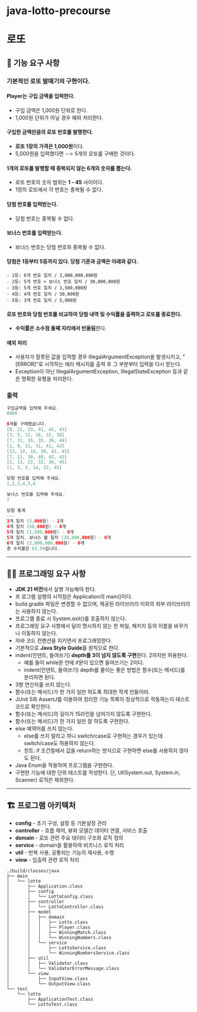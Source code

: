 # java-lotto-precourse

# 로또

## 🚩 기능 요구 사항
### 기본적인 로또 발매기의 구현이다. <br>

#### Player는 구입 금액을 입력한다. 
  * 구입 금액은 1,000원 단위로 한다.
  * 1,000원 단위가 아닐 경우 예외 처리한다.


#### 구입한 금액만큼의 로또 번호를 발행한다.
  * **로또 1장의 가격은 1,000원**이다.
  * 5,000원을 입력했다면 --> 5개의 로또를 구매한 것이다.

#### 1개의 로또를 발행할 때 **중복되지 않는 6개의 숫자**를 뽑는다.
* 로또 번호의 숫자 범위는 **1 - 45** 사이이다.
* 1장의 로또에서 각 번호는 중복될 수 없다.


#### 당첨 번호를 입력받는다.
 * 당첨 번호는 중복될 수 없다.


#### 보너스 번호를 입력받는다.
 * 보너스 번호는 당첨 번호와 중복될 수 없다.

#### 당첨은 1등부터 5등까지 있다. 당첨 기준과 금액은 아래와 같다.
    - 1등: 6개 번호 일치 / 2,000,000,000원
    - 2등: 5개 번호 + 보너스 번호 일치 / 30,000,000원
    - 3등: 5개 번호 일치 / 1,500,000원
    - 4등: 4개 번호 일치 / 50,000원
    - 5등: 3개 번호 일치 / 5,000원

#### 로또 번호와 당첨 번호를 비교하여 당첨 내역 및 수익률을 출력하고 로또를 종료한다.
  * **수익률은 소수점 둘째 자리에서 반올림**한다.

#### 예외 처리
 * 사용자가 잘못된 값을 입력할 경우 IllegalArgumentException을 발생시키고, "[ERROR]"로 시작하는 에러 메시지를 출력 후 그 부분부터 입력을 다시 받는다.
 * Exception이 아닌 IllegalArgumentException, IllegalStateException 등과 같은 명확한 유형을 처리한다.

### 출력
``` java
구입금액을 입력해 주세요.
8000

8개를 구매했습니다.
[8, 21, 23, 41, 42, 43] 
[3, 5, 11, 16, 32, 38] 
[7, 11, 16, 35, 36, 44] 
[1, 8, 11, 31, 41, 42] 
[13, 14, 16, 38, 42, 45] 
[7, 11, 30, 40, 42, 43] 
[2, 13, 22, 32, 38, 45] 
[1, 3, 5, 14, 22, 45]

당첨 번호를 입력해 주세요.
1,2,3,4,5,6

보너스 번호를 입력해 주세요.
7

당첨 통계
---
3개 일치 (5,000원) - 1개
4개 일치 (50,000원) - 0개
5개 일치 (1,500,000원) - 0개
5개 일치, 보너스 볼 일치 (30,000,000원) - 0개
6개 일치 (2,000,000,000원) - 0개
총 수익률은 62.5%입니다.
```

---
## 🧑‍💻 프로그래밍 요구 사항
* **JDK 21 버전**에서 실행 가능해야 한다.
* 프 로그램 실행의 시작점은 Application의 main()이다.
* build.gradle 파일은 변경할 수 없으며, 제공된 라이브러리 이외의 외부 라이브러리는 사용하지 않는다.
* 프로그램 종료 시 System.exit()를 호출하지 않는다.
* 프로그래밍 요구 사항에서 달리 명시하지 않는 한 파일, 패키지 등의 이름을 바꾸거나 이동하지 않는다.
* 자바 코드 컨벤션을 지키면서 프로그래밍한다.
* 기본적으로 **Java Style Guide**를 원칙으로 한다.
* indent(인덴트, 들여쓰기) **depth를 3이 넘지 않도록 구현**한다. 2까지만 허용한다.
  * 예를 들어 while문 안에 if문이 있으면 들여쓰기는 2이다.
  * indent(인덴트, 들여쓰기) depth를 줄이는 좋은 방법은 함수(또는 메서드)를 분리하면 된다.
* 3항 연산자를 쓰지 않는다.
* 함수(또는 메서드)가 한 가지 일만 하도록 최대한 작게 만들어라.
* JUnit 5와 AssertJ를 이용하여 정리한 기능 목록이 정상적으로 작동하는지 테스트 코드로 확인한다.
* 함수(또는 메서드)의 길이가 15라인을 넘어가지 않도록 구현한다.
* 함수(또는 메서드)가 한 가지 일만 잘 하도록 구현한다.
* else 예약어를 쓰지 않는다.
  * else를 쓰지 말라고 하니 switch/case로 구현하는 경우가 있는데 switch/case도 허용하지 않는다.
  * 힌트: if 조건절에서 값을 return하는 방식으로 구현하면 else를 사용하지 않아도 된다.
* Java Enum을 적용하여 프로그램을 구현한다.
* 구현한 기능에 대한 단위 테스트를 작성한다. 단, UI(System.out, System.in, Scanner) 로직은 제외한다.

---
## 🏗️ 프로그램 아키텍처

* **config** - 초기 구성, 설정 등 기본설정 관리
* **controller** - 흐름 제어, 뷰와 모델간 데이터 연결, 서비스 호출
* **domain** - 로또 관련 주요 데이터 구조와 로직 정의
* **service** - domain을 활용하여 비즈니스 로직 처리
* **util** - 반복 사용, 공통되는 기능의 재사용, 수행
* **view** - 입출력 관련 로직 처리
```
./build/classes/java
├── main
│   └── lotto
│       ├── Application.class
│       ├── config
│       │   └── LottoConfig.class
│       ├── controller
│       │   └── LottoController.class
│       ├── model
│       │   ├── domain
│       │   │   ├── Lotto.class
│       │   │   ├── Player.class
│       │   │   ├── WinningMatch.class
│       │   │   └── WinningNumbers.class
│       │   └── service
│       │       ├── LottoService.class
│       │       └── WinningNumbersService.class
│       ├── util
│       │   ├── Validator.class
│       │   └── ValidatorErrorMessage.class
│       └── view
│           ├── InputView.class
│           └── OutputView.class
└── test
    └── lotto
        ├── ApplicationTest.class
        └── LottoTest.class
```